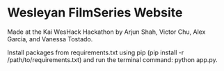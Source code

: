 # Wesleyan FilmSeries Website

Made at the Kai WesHack Hackathon by Arjun Shah, Victor Chu, Alex Garcia, and Vanessa Tostado.

Install packages from requirements.txt using pip (pip install -r /path/to/requirements.txt) and run the terminal command: python app.py.